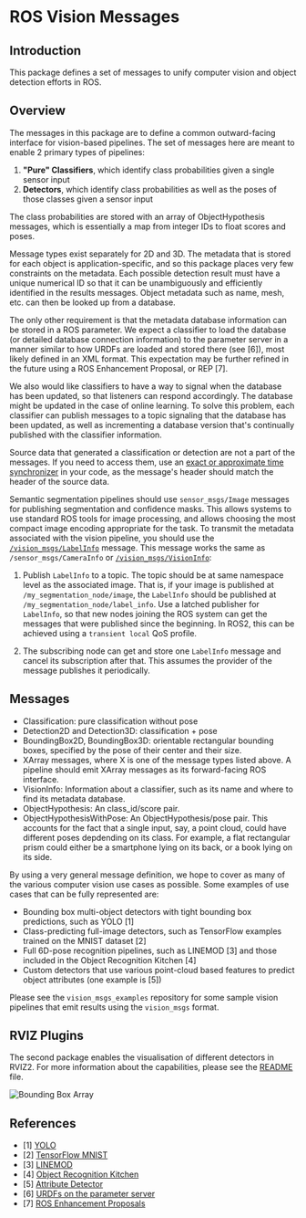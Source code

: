 # ROS Vision Messages

## Introduction

This package defines a set of messages to unify computer
vision and object detection efforts in ROS.

## Overview

The messages in this package are to define a common outward-facing interface
for vision-based pipelines. The set of messages here are meant to enable 2
primary types of pipelines:

  1. **"Pure" Classifiers**, which identify class probabilities given a single
  sensor input
  2. **Detectors**, which identify class probabilities as well as the poses of
  those classes given a sensor input

The class probabilities are stored with an array of ObjectHypothesis messages,
which is essentially a map from integer IDs to float scores and poses.

Message types exist separately for 2D and 3D. The metadata that is stored for
each object is application-specific, and so this package places very few
constraints on the metadata. Each possible detection result must have a unique
numerical ID so that it can be unambiguously and efficiently identified in the
results messages. Object metadata such as name, mesh, etc. can then be looked
up from a database.

The only other requirement is that the metadata database information can be
stored in a ROS parameter. We expect a classifier to load the database (or
detailed database connection information) to the parameter
server in a manner similar to how URDFs are loaded and stored there (see [6]),
most likely defined in an XML format. This expectation may be further refined
in the future using a ROS Enhancement Proposal, or REP [7].

We also would like classifiers to have a way to signal when the database has
been updated, so that listeners can respond accordingly. The database might be
updated in the case of online learning. To solve this problem, each classifier
can publish messages to a topic signaling that the database has been updated, as
well as incrementing a database version that's continually published with the
classifier information.

Source data that generated a classification or detection are not a part of the
messages. If you need to access them, use an
[exact or approximate time synchronizer](
http://wiki.ros.org/message_filters#Policy-Based_Synchronizer_.5BROS_1.1.2B-.5D)
in your code, as the message's header should match the header of the source
data.

Semantic segmentation pipelines should use `sensor_msgs/Image` messages for publishing segmentation and confidence masks. This allows systems to use standard ROS tools for image processing, and allows choosing the most compact image encoding appropriate for the task. To transmit the metadata associated with the vision pipeline, you should use the [`/vision_msgs/LabelInfo`](msg/LabelInfo.msg) message. This message works the same as `/sensor_msgs/CameraInfo` or [`/vision_msgs/VisionInfo`](msg/VisionInfo.msg):

1.  Publish `LabelInfo` to a topic. The topic should be at same namespace level as the associated image. That is, if your image is published at `/my_segmentation_node/image`, the `LabelInfo` should be published at `/my_segmentation_node/label_info`. Use a latched publisher for `LabelInfo`, so that new nodes joining the ROS system can get the messages that were published since the beginning. In ROS2, this can be achieved using a `transient local` QoS profile.

2. The subscribing node can get and store one `LabelInfo` message and cancel its subscription after that. This assumes the provider of the message publishes it periodically.

## Messages

  * Classification: pure classification without pose
  * Detection2D and Detection3D: classification + pose
  * BoundingBox2D, BoundingBox3D: orientable rectangular bounding boxes,
    specified by the pose of their center and their size.
  * XArray messages, where X is one of the message types listed above. A
    pipeline should emit XArray messages as its forward-facing ROS interface.
  * VisionInfo: Information about a classifier, such as its name and where
    to find its metadata database.
  * ObjectHypothesis: An class\_id/score pair.
  * ObjectHypothesisWithPose: An ObjectHypothesis/pose pair. This accounts for the
    fact that a single input, say, a point cloud, could have different poses
    depdending on its class. For example, a flat rectangular prism could either
    be a smartphone lying on its back, or a book lying on its side.

By using a very general message definition, we hope to cover as many of the
various computer vision use cases as possible. Some examples of use cases that
can be fully represented are:

  * Bounding box multi-object detectors with tight bounding box predictions,
  such as YOLO [1]
  * Class-predicting full-image detectors, such as TensorFlow examples trained
  on the MNIST dataset [2]
  * Full 6D-pose recognition pipelines, such as LINEMOD [3] and those included
  in the Object Recognition Kitchen [4]
  * Custom detectors that use various point-cloud based features to predict
  object attributes (one example is [5])

Please see the `vision_msgs_examples` repository for some sample vision
pipelines that emit results using the `vision_msgs` format.


## RVIZ Plugins
The second package enables the visualisation of different detectors in RVIZ2. 
For more information about the capabilities, please see the [README](vision_msgs_rviz_plugins/README.md) file.

![Bounding Box Array](./vision_msgs_rviz_plugins/assets/BBoxArray.gif)

## References
  * [1] [YOLO](https://pjreddie.com/darknet/yolo/)
  * [2] [TensorFlow MNIST](https://www.tensorflow.org/get_started/mnist/beginners)
  * [3] [LINEMOD](http://campar.in.tum.de/pub/hinterstoisser2011linemod/hinterstoisser2011linemod.pdf)
  * [4] [Object Recognition Kitchen](https://wg-perception.github.io/ork_tutorials/tutorial03/tutorial.html)
  * [5] [Attribute Detector](https://www2.eecs.berkeley.edu/Research/Projects/CS/vision/shape/attributes-poselets-iccv11.pdf)
  * [6] [URDFs on the parameter server](http://wiki.ros.org/urdf/Tutorials/Using%20urdf%20with%20robot_state_publisher#Launch_File)
  * [7] [ROS Enhancement Proposals](http://www.ros.org/reps/rep-0000.html)
